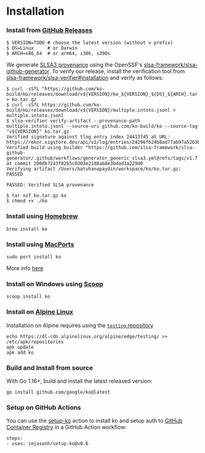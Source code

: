 # Installation

### Install from [GitHub Releases](https://github.com/ko-build/ko/releases)

```
$ VERSION=TODO # choose the latest version (without v prefix)
$ OS=Linux     # or Darwin
$ ARCH=x86_64  # or arm64, i386, s390x
```

We generate [SLSA3 provenance](https://slsa.dev) using the OpenSSF's [slsa-framework/slsa-github-generator](https://github.com/slsa-framework/slsa-github-generator). To verify our release, install the verification tool from [slsa-framework/slsa-verifier#installation](https://github.com/slsa-framework/slsa-verifier#installation) and verify as follows:


```shell
$ curl -sSfL "https://github.com/ko-build/ko/releases/download/v${VERSION}/ko_${VERSION}_${OS}_${ARCH}.tar.gz" > ko.tar.gz
$ curl -sSfL https://github.com/ko-build/ko/releases/download/v${VERSION}/multiple.intoto.jsonl > multiple.intoto.jsonl
$ slsa-verifier verify-artifact --provenance-path multiple.intoto.jsonl --source-uri github.com/ko-build/ko --source-tag "v${VERSION}" ko.tar.gz
Verified signature against tlog entry index 24413745 at URL: https://rekor.sigstore.dev/api/v1/log/entries/24296fb24b8ad77ab97a5263b5fa8f35789618348a39358b1f9470b0c31045effbbe5e23e77a5836
Verified build using builder "https://github.com/slsa-framework/slsa-github-generator/.github/workflows/generator_generic_slsa3.yml@refs/tags/v1.7.0" at commit 200db7243f02b5c0303e21d8ab8e3b4ad3a229d0
Verifying artifact /Users/batuhanapaydin/workspace/ko/ko.tar.gz: PASSED

PASSED: Verified SLSA provenance
```

```shell
$ tar xzf ko.tar.gz ko
$ chmod +x ./ko
```

### Install using [Homebrew](https://brew.sh)

```plaintext
brew install ko
```

### Install using [MacPorts](https://www.macports.org)

```plaintext
sudo port install ko
```

More info [here](https://ports.macports.org/port/ko/)

### Install on Windows using [Scoop](https://scoop.sh)

```plaintext
scoop install ko
```

### Install on [Alpine Linux](https://www.alpinelinux.org)

Installation on Alpine requires using the [`testing` repository](https://wiki.alpinelinux.org/wiki/Enable_Community_Repository#Using_testing_repositories)

```
echo https://dl-cdn.alpinelinux.org/alpine/edge/testing/ >> /etc/apk/repositories
apk update
apk add ko
```

### Build and Install from source

With Go 1.16+, build and install the latest released version:

```plaintext
go install github.com/google/ko@latest
```

### Setup on GitHub Actions

You can use the [setup-ko](https://github.com/imjasonh/setup-ko) action to install ko and setup auth to [GitHub Container Registry](https://github.com/features/packages) in a GitHub Action workflow:

```plaintext
steps:
- uses: imjasonh/setup-ko@v0.6
```
